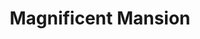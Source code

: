 ---
title: "Magnificent Mansion"
index: "magnificent-mansion"
permalink: /spells/magnificent-mansion/
tags:
  - Spell
  - 7th Level
  - Conjuration
available_for:
  - Bard
  - Wizard
level: "7th Level"
school: "Conjuration"
range: "300 ft"
area: "5 ft"
shape: "Cube"
comp:
  - V
  - S
  - M
material: "a miniature portal carved from ivory, a small piece of polished marble, and a tiny silver spoon, each item worth at least 5 gp."
duration: "24 Hours"
cast_time: "1 Minute"
description: |
  You conjure an extradimensional dwelling in range that lasts for the duration. You choose where its one entrance is located. The entrance shimmers faintly and is 5 feet wide and 10 feet tall. You and any creature you designate when you cast the spell can enter the extradimensional dwelling as long as the portal remains open. You can open or close the portal if you are within 30 feet of it. While closed, the portal is invisible.

  Beyond the portal is a magnificent foyer with numerous chambers beyond. The atmosphere is clean, fresh, and warm.

  You can create any floor plan you like, but the space can't exceed 50 cubes, each cube being 10 feet on each side. The place is furnished and decorated as you choose. It contains sufficient food to serve a nine course banquet for up to 100 people. A staff of 100 near-transparent servants attends all who enter. You decide the visual appearance of these servants and their attire. They are completely obedient to your orders. Each servant can perform any task a normal human servant could perform, but they can't attack or take any action that would directly harm another creature. Thus the servants can fetch things, clean, mend, fold clothes, light fires, serve food, pour wine, and so on. The servants can go anywhere in the mansion but can't leave it. Furnishings and other objects created by this spell dissipate into smoke if removed from the mansion. When the spell ends, any creatures inside the extradimensional space are expelled into the open spaces nearest to the entrance.
excerpt: "You conjure an extradimensional dwelling in range that lasts for the duration."
source: "Basic Rules"
---